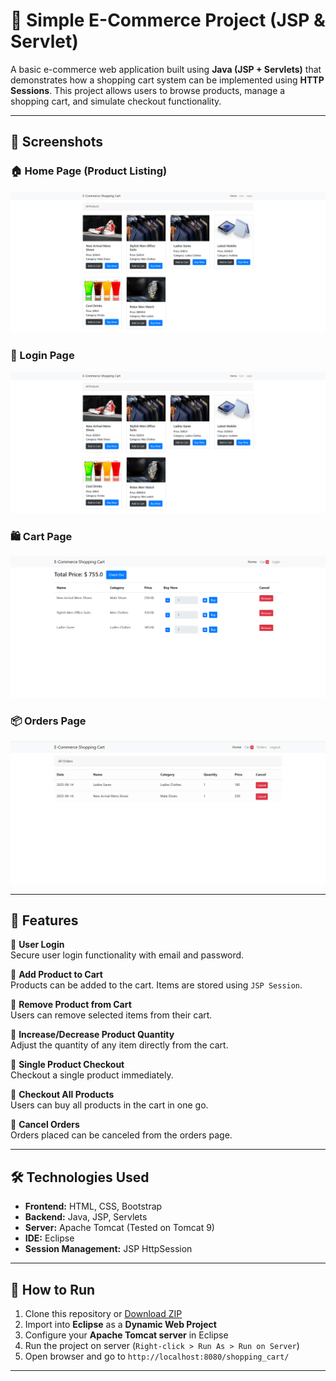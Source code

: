 # 🛒 Simple E-Commerce Project (JSP & Servlet)

A basic e-commerce web application built using **Java (JSP + Servlets)** that demonstrates how a shopping cart system can be implemented using **HTTP Sessions**. This project allows users to browse products, manage a shopping cart, and simulate checkout functionality.

---

## 📸 Screenshots

### 🏠 Home Page (Product Listing)
![Home Page](https://github.com/satyabharat1207/Shopping_Cart/blob/main/shopping_cart/screenshots/home.png)

### 🔐 Login Page
![Login Page](https://github.com/satyabharat1207/Shopping_Cart/blob/main/shopping_cart/screenshots/home.png)

### 🛍️ Cart Page
![Cart Page](https://github.com/satyabharat1207/Shopping_Cart/blob/main/shopping_cart/screenshots/cart.png)

### 📦 Orders Page
![Orders Page](https://github.com/satyabharat1207/Shopping_Cart/blob/main/shopping_cart/screenshots/odered.png)

---

## 🧾 Features

🔹 **User Login**  
Secure user login functionality with email and password.

🔹 **Add Product to Cart**  
Products can be added to the cart. Items are stored using `JSP Session`.

🔹 **Remove Product from Cart**  
Users can remove selected items from their cart.

🔹 **Increase/Decrease Product Quantity**  
Adjust the quantity of any item directly from the cart.

🔹 **Single Product Checkout**  
Checkout a single product immediately.

🔹 **Checkout All Products**  
Users can buy all products in the cart in one go.

🔹 **Cancel Orders**  
Orders placed can be canceled from the orders page.

---

## 🛠️ Technologies Used

- **Frontend:** HTML, CSS, Bootstrap
- **Backend:** Java, JSP, Servlets
- **Server:** Apache Tomcat (Tested on Tomcat 9)
- **IDE:** Eclipse
- **Session Management:** JSP HttpSession

---

## 🚀 How to Run

1. Clone this repository or [Download ZIP](https://github.com/your-username/your-repo-name)
2. Import into **Eclipse** as a **Dynamic Web Project**
3. Configure your **Apache Tomcat server** in Eclipse
4. Run the project on server (`Right-click > Run As > Run on Server`)
5. Open browser and go to `http://localhost:8080/shopping_cart/`

---
